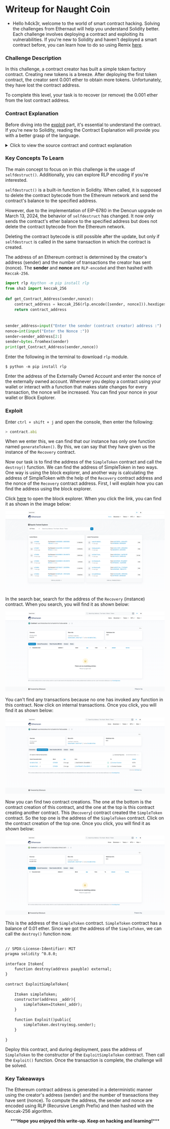 # Writeup for Naught Coin

- Hello h4ck3r, welcome to the world of smart contract hacking. Solving the challenges from Ethernaut will help you understand Solidity better. Each challenge involves deploying a contract and exploiting its vulnerabilities. If you're new to Solidity and haven't deployed a smart contract before, you can learn how to do so using Remix [here](https://youtu.be/3xNFZI8Ste4?si=i3cWN87OpX85zp6k).

### Challenge Description

In this challenge, a contract creator has built a simple token factory contract. Creating new tokens is a breeze. After deploying the first token contract, the creator sent 0.001 ether to obtain more tokens. Unfortunately, they have lost the contract address.

To complete this level, your task is to recover (or remove) the 0.001 ether from the lost contract address.

### Contract Explanation

Before diving into the [exploit](#exploit) part, it's essential to understand the contract. If you're new to Solidity, reading the Contract Explanation will provide you with a better grasp of the language.

<details>
<summary>Click to view the source contract and contract explanation</summary>

```solidity
// SPDX-License-Identifier: MIT
pragma solidity ^0.8.0;

contract Recovery {
    //generate tokens
    function generateToken(string memory _name, uint256 _initialSupply) public {
        new SimpleToken(_name, msg.sender, _initialSupply);
    }
}

contract SimpleToken {
    string public name;
    mapping(address => uint256) public balances;

    // constructor
    constructor(string memory _name, address _creator, uint256 _initialSupply) {
        name = _name;
        balances[_creator] = _initialSupply;
    }

    // collect ether in return for tokens
    receive() external payable {
        balances[msg.sender] = msg.value * 10;
    }

    // allow transfers of tokens
    function transfer(address _to, uint256 _amount) public {
        require(balances[msg.sender] >= _amount);
        balances[msg.sender] -= _amount;
        balances[_to] += _amount;
    }

    // clean up after ourselves
    function destroy(address payable _to) public {
        selfdestruct(_to);
    }
}
```

This challenge consists of two contracts: `Recovery` and `SimpleToken`. Let's start with the `Recovery` contract. It has a single function:

```
function generateToken(string memory _name, uint256 _initialSupply) public {
    new SimpleToken(_name, msg.sender, _initialSupply);
}
```

This function creates a new instance of the `SimpleToken` contract by taking two arguments: a string `_name` and a uint256 `_initialSupply`.

Now, let's move on to the `SimpleToken` contract.

The `SimpleToken` contract has two state variables: `name` (a string) and `balances` (a mapping of addresses to uint256).

The constructor of `SimpleToken` takes three arguments: `_name` (a string), `_creator` (an address), and `_initialSupply` (a uint256). It sets the `name` state variable to the provided `_name` and assigns the `_initialSupply` to the `balances` mapping for the `_creator` address.

```solidity
receive() external payable {
    balances[msg.sender] = msg.value * 10;
}
```

The `receive()` function is a built-in function in Solidity. It is invoked when someone interacts with the contract without calling any specific function or with data that doesn't match any function selector. In this case, when someone sends ether to the contract without calling any function, the `receive()` function is triggered. It sets the balance of the `msg.sender` (the caller) to the value of the sent ether multiplied by 10.

```solidity
function transfer(address _to, uint256 _amount) public {
    require(balances[msg.sender] >= _amount);
    balances[msg.sender] -= _amount;
    balances[_to] += _amount;
}
```

The `transfer()` function allows the transfer of tokens. It takes two arguments: `_to` (the address to transfer the tokens to) and `_amount` (the amount of tokens to transfer). Before executing the transfer, it checks if the caller has a sufficient balance. If the balance is enough, it deducts the `_amount` from the caller's balance and adds it to the `_to` address.

```solidity
function destroy(address payable _to) public {
    selfdestruct(_to);
}
```

The `destroy()` function takes an address `_to` as an argument and calls the `selfdestruct()` function with `_to` as the argument. To understand how `selfdestruct()` works, refer to the [concepts](#) section.

</details>

### Key Concepts To Learn

The main concept to focus on in this challenge is the usage of `selfdestruct()`. Additionally, you can explore RLP encoding if you're interested.

`selfdestruct()` is a built-in function in Solidity. When called, it is supposed to delete the contract bytecode from the Ethereum network and send the contract's balance to the specified address.

However, due to the implementation of EIP-6780 in the Dencun upgrade on March 13, 2024, the behavior of `selfdestruct` has changed. It now only sends the contract's ether balance to the specified address but does not delete the contract bytecode from the Ethereum network.

Deleting the contract bytecode is still possible after the update, but only if `selfdestruct` is called in the same transaction in which the contract is created.

The address of an Ethereum contract is determined by the creator's address (sender) and the number of transactions the creator has sent (nonce). The **sender** and **nonce** are `RLP-encoded` and then hashed with `Keccak-256`.

```python
import rlp #python -m pip install rlp
from sha3 import keccak_256

def get_Contract_Address(sender,nonce):
    contract_address = keccak_256(rlp.encode([sender, nonce])).hexdigest()[-40:]
    return contract_address


sender_address=input("Enter the sender (contract creator) address :")
nonce=int(input("Enter the Nonce :"))
sender=sender_address[2:]
sender=bytes.fromhex(sender)
print(get_Contract_Address(sender,nonce))

```

Enter the following in the terminal to download `rlp` module.

```shell
$ python -m pip install rlp
```

Enter the address of the Externally Owned Account and enter the nonce of the externally owned account. Whenever you deploy a contract using your wallet or interact with a function that makes state changes for every transaction, the nonce will be increased. You can find your nonce in your wallet or Block Explorer.

### Exploit

Enter `ctrl + shift + j` and open the console, then enter the following:

```javascript
> contract.abi
```

When we enter this, we can find that our instance has only one function named `generateToken()`. By this, we can say that they have given us the instance of the `Recovery` contract.

Now our task is to find the address of the `SimpleToken` contract and call the `destroy()` function. We can find the address of SimpleToken in two ways. One way is using the block explorer, and another way is calculating the address of SimpleToken with the help of the `Recovery` contract address and the nonce of the `Recovery` contract address. First, I will explain how you can find the address using the block explorer.

Click [here](https://sepolia.etherscan.io) to open the block explorer. When you click the link, you can find it as shown in the image below:

<p align="center">
  <img src="img/img1.png" />
</p>

In the search bar, search for the address of the `Recovery` (instance) contract. When you search, you will find it as shown below:

<p align="center">
  <img src="img/img2.png" />
</p>

You can't find any transactions because no one has invoked any function in this contract. Now click on internal transactions. Once you click, you will find it as shown below:

<p align="center">
  <img src="img/img3.png" />
</p>

Now you can find two contract creations. The one at the bottom is the contract creation of this contract, and the one at the top is this contract creating another contract. This (`Recovery`) contract created the `SimpleToken` contract. So the top one is the address of the `SimpleToken` contract. Click on the contract creation of the top one. Once you click, you will find it as shown below:

<p align="center">
  <img src="img/img4.png" />
</p>

This is the address of the `SimpleToken` contract. `SimpleToken` contract has a balance of 0.01 ether. Since we got the address of the `SimpleToken`, we can call the `destroy()` function now.

```solidity

// SPDX-License-Identifier: MIT
pragma solidity ^0.8.0;

interface Itoken{
    function destroy(address paayble) external;
}

contract ExploitSimpleToken{

    Itoken simpleToken;
    constructor(address _addr){
        simpleToken=Itoken(_addr);
    }

    function Exploit()public{
        simpleToken.destroy(msg.sender);
    }

}

```

Deploy this contract, and during deployment, pass the address of `SimpleToken` to the constructor of the `ExploitSimpleToken` contract. Then call the `Exploit()` function. Once the transaction is complete, the challenge will be solved.

### Key Takeaways

The Ethereum contract address is generated in a deterministic manner using the creator's address (sender) and the number of transactions they have sent (nonce). To compute the address, the sender and nonce are encoded using RLP (Recursive Length Prefix) and then hashed with the Keccak-256 algorithm.

<p style="text-align:center;">***<strong>Hope you enjoyed this write-up. Keep on hacking and learning!</strong>***</p>
